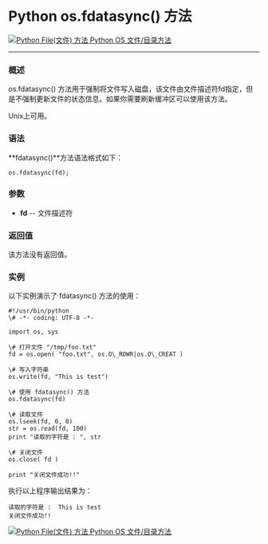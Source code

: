 Python os.fdatasync() 方法
========================

 [![Python File(文件) 方法](../images/up.gif) Python OS 文件/目录方法](os-file-methods.html)

* * *

### 概述

os.fdatasync() 方法用于强制将文件写入磁盘，该文件由文件描述符fd指定，但是不强制更新文件的状态信息。如果你需要刷新缓冲区可以使用该方法。

Unix上可用。

### 语法

**fdatasync()**方法语法格式如下：
```
os.fdatasync(fd);
```
### 参数

*   **fd** \-\- 文件描述符
    

### 返回值

该方法没有返回值。

### 实例

以下实例演示了 fdatasync() 方法的使用：
```
#!/usr/bin/python
\# -*- coding: UTF-8 -*-

import os, sys

\# 打开文件 "/tmp/foo.txt"
fd = os.open( "foo.txt", os.O\_RDWR|os.O\_CREAT )

\# 写入字符串
os.write(fd, "This is test")

\# 使用 fdatasync() 方法
os.fdatasync(fd)

\# 读取文件
os.lseek(fd, 0, 0)
str = os.read(fd, 100)
print "读取的字符是 : ", str

\# 关闭文件
os.close( fd )

print "关闭文件成功!!"
```
执行以上程序输出结果为：
```
读取的字符是 :  This is test
关闭文件成功!!
```
 [![Python File(文件) 方法](../images/up.gif) Python OS 文件/目录方法](os-file-methods.html)